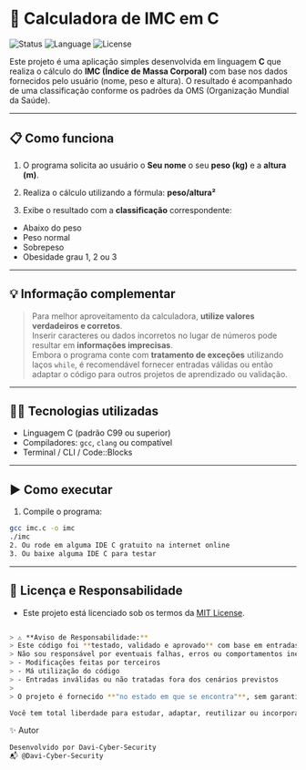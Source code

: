 # 🧮 Calculadora de IMC em C

![Status](https://img.shields.io/badge/status-ativo-brightgreen?style=flat-square)
![Language](https://img.shields.io/badge/C-IMC-blue?logo=c&logoColor=white)
![License](https://img.shields.io/badge/licença-MIT-blue?style=flat-square)

Este projeto é uma aplicação simples desenvolvida em linguagem **C** que realiza o cálculo do **IMC (Índice de Massa Corporal)** com base nos dados fornecidos pelo usuário (nome, peso e altura). O resultado é acompanhado de uma classificação conforme os padrões da OMS (Organização Mundial da Saúde).

---

## 📋 Como funciona

1. O programa solicita ao usuário o **Seu nome** o seu **peso (kg)** e a **altura (m)**.

2. Realiza o cálculo utilizando a fórmula:
**peso/altura²**

3. Exibe o resultado com a **classificação** correspondente:
- Abaixo do peso
- Peso normal
- Sobrepeso
- Obesidade grau 1, 2 ou 3

---

## 💡 Informação complementar

> Para melhor aproveitamento da calculadora, **utilize valores verdadeiros e corretos**.  
> Inserir caracteres ou dados incorretos no lugar de números pode resultar em **informações imprecisas**.  
> Embora o programa conte com **tratamento de exceções** utilizando laços `while`, é recomendável fornecer entradas válidas ou então adaptar o código para outros projetos de aprendizado ou validação.

---

## 🧑‍💻 Tecnologias utilizadas

- Linguagem C (padrão C99 ou superior)
- Compiladores: `gcc`, `clang` ou compatível
- Terminal / CLI / Code::Blocks

---


## ▶️ Como executar

1. Compile o programa:
```bash
gcc imc.c -o imc
./imc
2. Ou rode em alguma IDE C gratuito na internet online
3. Ou baixe alguma IDE C para testar
```

---
## 📄 Licença e Responsabilidade
- Este projeto está licenciado sob os termos da [MIT License](./LICENSE).

```bash

> ⚠️ **Aviso de Responsabilidade:**  
> Este código foi **testado, validado e aprovado** com base em entradas corretas e uso adequado.  
> Não sou responsável por eventuais falhas, erros ou comportamentos inesperados causados por:
> - Modificações feitas por terceiros
> - Má utilização do código
> - Entradas inválidas ou não tratadas fora dos cenários previstos
>
> O projeto é fornecido **"no estado em que se encontra"**, sem garantias de qualquer tipo, conforme previsto na própria licença MIT.

Você tem total liberdade para estudar, adaptar, reutilizar ou incorporar este código em projetos próprios, desde que mantenha os créditos e o aviso de licença.

```

✨ Autor
```bash
Desenvolvido por Davi-Cyber-Security
📬 @Davi-Cyber-Security
```
